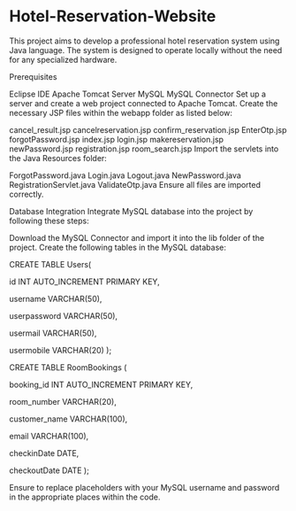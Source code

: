 # Hotel-Reservation-Website

This project aims to develop a professional hotel reservation system using Java language. The system is designed to operate locally without the need for any specialized hardware.

Prerequisites

Eclipse IDE
Apache Tomcat Server
MySQL
MySQL Connector
Set up a server and create a web project connected to Apache Tomcat. Create the necessary JSP files within the webapp folder as listed below:

cancel_result.jsp
cancelreservation.jsp
confirm_reservation.jsp
EnterOtp.jsp
forgotPassword.jsp
index.jsp
login.jsp
makereservation.jsp
newPassword.jsp
registration.jsp
room_search.jsp
Import the servlets into the Java Resources folder:

ForgotPassword.java
Login.java
Logout.java
NewPassword.java
RegistrationServlet.java
ValidateOtp.java
Ensure all files are imported correctly.

Database Integration
Integrate MySQL database into the project by following these steps:

Download the MySQL Connector and import it into the lib folder of the project. Create the following tables in the MySQL database:

CREATE TABLE Users(

id INT AUTO_INCREMENT PRIMARY KEY,

username VARCHAR(50),

userpassword VARCHAR(50),

usermail VARCHAR(50),

usermobile VARCHAR(20)
);

CREATE TABLE RoomBookings (

booking_id INT AUTO_INCREMENT PRIMARY KEY,

room_number VARCHAR(20),

customer_name VARCHAR(100),

email VARCHAR(100),

checkinDate DATE,

checkoutDate DATE
);

Ensure to replace placeholders with your MySQL username and password in the appropriate places within the code.
